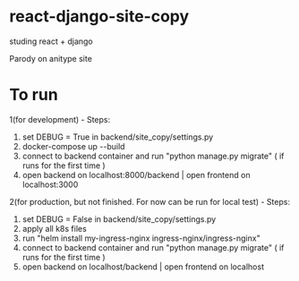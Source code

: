 # react-django-site-copy
studing react + django

Parody on anitype site


# To run

1(for development) - Steps:

1) set DEBUG = True in backend/site_copy/settings.py
2) docker-compose up --build
3) connect to backend container and run "python manage.py migrate" ( if runs for the first time )
4) open backend on localhost:8000/backend | open frontend on localhost:3000

2(for production, but not finished. For now can be run for local test) - Steps:

1) set DEBUG = False in backend/site_copy/settings.py
2) apply all k8s files
3) run "helm install my-ingress-nginx ingress-nginx/ingress-nginx"
4) connect to backend container and run "python manage.py migrate" ( if runs for the first time )
5) open backend on localhost/backend | open frontend on localhost
